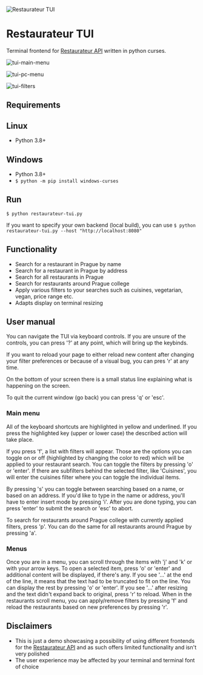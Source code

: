 ![Restaurateur TUI](https://github.com/adzai/restaurateur-tui/actions/workflows/restaurateur-tui.yml/badge.svg)
# Restaurateur TUI

Terminal frontend for [Restaurateur API](https://github.com/AgiliaErnis/restaurateur/tree/main/backend) 
written in python curses.

![tui-main-menu](https://user-images.githubusercontent.com/39188731/119695960-ff024f00-be4e-11eb-9214-6e5c1caa28bd.png)

![tui-pc-menu](https://user-images.githubusercontent.com/39188731/119696621-ae3f2600-be4f-11eb-8a77-cb810113523a.png)

![tui-filters](https://user-images.githubusercontent.com/39188731/119697157-31f91280-be50-11eb-8b4a-5e6c25064cae.png)

## Requirements

## Linux

* Python 3.8+

## Windows

* Python 3.8+
* `$ python -m pip install windows-curses`

## Run

`$ python restaurateur-tui.py`

If you want to specify your own backend (local build), you can use
`$ python restaurateur-tui.py --host "http://localhost:8080"`

## Functionality

* Search for a restaurant in Prague by name
* Search for a restaurant in Prague by address
* Search for all restaurants in Prague
* Search for restaurants around Prague college
* Apply various filters to your searches such as cuisines, vegetarian, vegan, price range etc.
* Adapts display on terminal resizing

## User manual

You can navigate the TUI via keyboard controls. If you are unsure
of the controls, you can press '?' at any point, which will bring up the 
keybinds.

If you want to reload your page to either reload new content
after changing your filter preferences or because of a visual
bug, you can pres 'r' at any time.

On the bottom of your screen there is a small status line
explaining what is happening on the screen.

To quit the current window (go back) you can press 'q' or 'esc'.

### Main menu

All of the keyboard shortcuts are highlighted in yellow and 
underlined. If you press the highlighted key (upper or lower case)
the described action will take place. 

If you press 'f', a list with filters will appear. Those are the
options you can toggle on or off (highlighted by changing the 
color to red) which will be applied to your restaurant search.
You can toggle the filters by pressing 'o' or 'enter'. If there
are subfilters behind the selected filter, like 'Cuisines', 
you will enter the cuisines filter where you can toggle the
individual items.


By pressing 's' you can toggle between searching based on a name, or based
on an address. If you'd like to type in the name or address,
you'll have to enter insert mode by pressing 'i'. After you are
done typing, you can press 'enter' to submit the search or 
'esc' to abort.

To search for restaurants around Prague college with
currently applied filters, press 'p'. You can do the same
for all restaurants around Prague by pressing 'a'.

### Menus

Once you are in a menu, you can scroll through the items with
'j' and 'k' or with your arrow keys. To open a selected item, 
press 'o' or 'enter' and additional content will be displayed,
if there's any. If you see '...' at the end of the line, it 
means that the text had to be truncated to fit on the line. 
You can display the rest by pressing 'o' or 'enter'. 
If you see '...' after resizing and the text didn't expand 
back to original, press 'r' to reload. When in the restaurants
scroll menu, you can apply/remove filters by pressing 'f' and
reload the restaurants based on new preferences by pressing 'r'.


## Disclaimers

* This is just a demo showcasing a possibility of using different frontends for the [Restaurateur API](https://github.com/AgiliaErnis/restaurateur/tree/main/backend) and as such offers limited functionality and isn't very polished
* The user experience may be affected by your terminal and terminal font of choice
